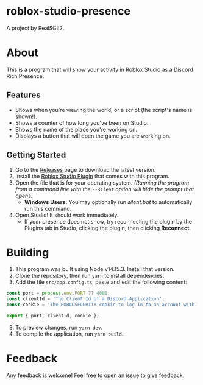 # roblox-studio-presence

A project by RealSGII2.

# About

This is a program that will show your activity in Roblox Studio as a Discord Rich Presence.

## Features

-   Shows when you're viewing the world, or a script (the script's name is shown!).
-   Shows a counter of how long you've been on Studio.
-   Shows the name of the place you're working on.
-   Displays a button that will open the game you are working on.

## Getting Started

1. Go to the [Releases](https://github.com/RealSGII2/roblox-studio-presence/releases) page to download the latest version.
2. Install the [Roblox Studio Plugin](https://www.roblox.com/library/8131660858/RobloxStudioPresence) that comes with this program.
3. Open the file that is for your operating system. _(Running the program from a command line with the `--silent` option will hide the prompt that opens._
    - **Windows Users:** You may optionally run _silent.bat_ to automatically run this command.
4. Open Studio! It should work immediately.
    - If your presence does not show, try reconnecting the plugin by the Plugins tab in Studio, clicking the plugin, then clicking **Reconnect**.

# Building

1. This program was built using Node v14.15.3. Install that version.
2. Clone the repository, then run `yarn` to install dependencies.
3. Add the file `src/app.config.ts`, paste and edit the following content:

```ts
const port = process.env.PORT ?? 4001;
const clientId = 'The Client Id of a Discord Application';
const cookie = 'The ROBLOSECURITY cookie to log in to an account with.';

export { port, clientId, cookie };
```

3. To preview changes, run `yarn dev`.
4. To compile the application, run `yarn build`.

# Feedback

Any feedback is welcome! Feel free to open an issue to give feedback.
